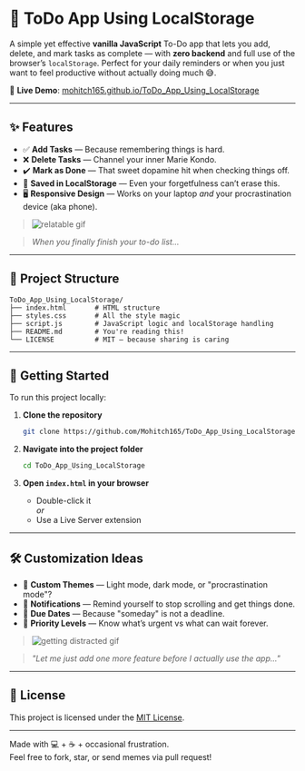 # 📝 ToDo App Using LocalStorage

A simple yet effective **vanilla JavaScript** To-Do app that lets you add, delete, and mark tasks as complete — with **zero backend** and full use of the browser’s `localStorage`. Perfect for your daily reminders or when you just want to feel productive without actually doing much 😅.

🔗 **Live Demo**: [mohitch165.github.io/ToDo_App_Using_LocalStorage](https://mohitch165.github.io/ToDo_App_Using_LocalStorage/)

---

## ✨ Features

- ✅ **Add Tasks** — Because remembering things is hard.
- ❌ **Delete Tasks** — Channel your inner Marie Kondo.
- ✔️ **Mark as Done** — That sweet dopamine hit when checking things off.
- 💾 **Saved in LocalStorage** — Even your forgetfulness can’t erase this.
- 🖥️ **Responsive Design** — Works on your laptop *and* your procrastination device (aka phone).

> ![relatable gif](https://media.giphy.com/media/3o6ZtaO9BZHcOjmErm/giphy.gif)

> _When you finally finish your to-do list..._

---

## 📁 Project Structure

```
ToDo_App_Using_LocalStorage/
├── index.html       # HTML structure
├── styles.css       # All the style magic
├── script.js        # JavaScript logic and localStorage handling
├── README.md        # You're reading this!
└── LICENSE          # MIT — because sharing is caring
```

---

## 🚀 Getting Started

To run this project locally:

1. **Clone the repository**
   ```bash
   git clone https://github.com/Mohitch165/ToDo_App_Using_LocalStorage.git
   ```

2. **Navigate into the project folder**
   ```bash
   cd ToDo_App_Using_LocalStorage
   ```

3. **Open `index.html` in your browser**
   - Double-click it  
   _or_  
   - Use a Live Server extension

---

## 🛠️ Customization Ideas

- 🎨 **Custom Themes** — Light mode, dark mode, or "procrastination mode"?
- 🔔 **Notifications** — Remind yourself to stop scrolling and get things done.
- 📅 **Due Dates** — Because "someday" is not a deadline.
- 🧠 **Priority Levels** — Know what’s urgent vs what can wait forever.

> ![getting distracted gif](https://media.giphy.com/media/3orieUe6ejxSFxYCXe/giphy.gif)

> _"Let me just add one more feature before I actually use the app..."_

---

## 📄 License

This project is licensed under the [MIT License](LICENSE).

---

Made with 💻 + ☕ + occasional frustration.  
Feel free to fork, star, or send memes via pull request!
